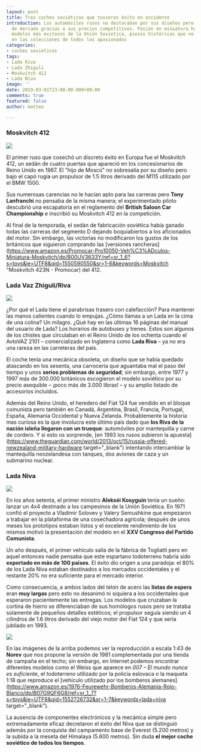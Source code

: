 ```yaml
---
layout: post
title: Tres coches soviéticos que tuvieron éxito en occidente
introduction: Los automóviles rusos no destacaban por sus diseños pero ganaron nichos
  de mercado gracias a sus precios competitivos. Pasión en miniatura ha reunido los
  modelos más exitosos de la Unión Sovietica, piezas históricas que no pueden faltar
  en las colecciones de todos los apasionados
categories:
- coches sovieticos
tags:
- Lada Riva
- Lada Zhiguli
- Moskvitch 412
- Lada Niva
image: ''
date: 2019-03-01T23:00:00.000+00:00
comments: true
featured: false
author: matteo

---
```

### Moskvitch 412

![](https://i.ebayimg.com/images/g/6s4AAOSwzGBb5fZH/s-l1600.jpg)

El primer ruso que cosechó un discreto éxito en Europa fue el Moskvitch 412, un sedán de cuatro puertas que apareció en los concesionarios de Reino Unido en 1967. El "hijo de Moscú" no sobresalía por su diseño pero bajo el capó rugía un propulsor de 1.5 litros derivado del M115 utilizado por el BMW 1500.

Sus numerosas carencias no le hacían apto para las carreras pero **Tony Lanfranchi** no pensaba de la misma manera; el experimentado piloto descubrió una escapatoria en el reglamento del **British Saloon Car Championship** e inscribió su Moskvitch 412 en la competición.

Al final de la temporada, el sedán de fabricación soviética había ganado todas las carreras del segmento D dejando boquiabiertos a los aficionados del motor. Sin embargo, las victorias no modificaron los gustos de los británicos que siguieron comprando las [versiones rancheras](https://www.amazon.es/Promocar-Pro10050-Veh%C3%ADculos-Miniatura-Moskvitch/dp/B00UV3633Y/ref=sr_1_6?s=toys&ie=UTF8&qid=1550590550&sr=1-6&keywords=Moskvitch "Moskvitch 423N - Promocar) del 412.

### Lada Vaz Zhiguli/Riva

![](https://images-na.ssl-images-amazon.com/images/I/41cT1lRpPKL.jpg)

¿Por qué el Lada tiene el parabrisas trasero con calefacción? Para mantener las manos calientes cuando lo empujas. ¿Cómo llamas a un Lada en la cima de una colina? Un milagro. ¿Qué hay en las últimas 16 páginas del manual del usuario de Lada? Los horarios de autobuses y trenes. Estos son algunos de los chistes que circulaban en el Reino Unido de los ochenta cuando el AvtoVAZ 2101 – comercializado en Inglaterra como **Lada Riva** – ya no era una rareza en las carreteras del país.

El coche tenía una mecánica obsoleta, un diseño que se había quedado atascando en los sesenta, una carrocería que aguantaba mal el paso del tiempo y unos **serios problemas de seguridad**; sin embargo, entre 1977 y 1997 más de 300.000 británicos escogieron el modelo soviético por su precio asequible – ¡poco más de 3.000 libras! – y su amplio listado de accesorios incluidos.

Además del Reino Unido, el heredero del Fiat 124 fue vendido en el bloque comunista pero también en Canadá, Argentina, Brasil, Francia, Portugal, España, Alemania Occidental y Nueva Zelanda. Probablemente la historia mas curiosa es la que involucra este último país dado que **los Riva de la nación isleña llegaron con un trueque**: automóviles por mantequilla y carne de cordero. Y si esto os sorprende, \[en 1993 los rusos subieron la apuesta\](https://www.theguardian.com/world/2013/oct/15/russia-offered-newzealand-military-hardware target="_blank") intentando intercambiar la mantequilla neozelandesa con tanques, dos aviones de caza y un submarino nuclear.

### Lada Niva

<img src="https://images-na.ssl-images-amazon.com/images/I/61W15F6h7RL._SL1000_.jpg" class="responsive-img center">

En los años setenta, el primer ministro **Alekséi Kosyguin** tenía un sueño: lanzar un 4x4 destinado a los campesinos de la Unión Soviética. En 1971 confió el proyecto a Vladimir Solovev y Valery Semushkine que empezaron a trabajar en la plataforma de una cosechadora agrícola; después de unos meses los prototipos estaban listos y el excelente rendimiento de los mismos motivó la presentación del modelo en el **XXV Congreso del Partido Comunista**.

Un año después, el primer vehículo salía de la fábrica de Togliatti pero en aquel entonces nadie pensaba que este espartano todoterreno habría sido **exportado en más de 100 países**. El éxito dio origen a una paradoja: el 80% de los Lada Niva estaban destinados a los mercados occidentales y el restante 20% no era suficiente para el mercado interior.

Como consecuencia, a ambos lados del telón de acero las **listas de espera** eran **muy largas** pero esto no desanimó ni siquiera a los occidentales que esperaron pacientemente las entregas. Los modelos que cruzaban la cortina de hierro se diferenciaban de sus homólogos rusos pero se trataba solamente de pequeños detalles estéticos; el propulsor seguía siendo un 4 cilindros de 1.6 litros derivado del viejo motor del Fiat 124 y que sería jubilado en 1993.

<img src="https://images-na.ssl-images-amazon.com/images/I/619uIaOsHyL._SL1000_.jpg" class="responsive-img center">

En las imágenes de la arriba podemos ver la reproducción a escala 1:43 de **Norev** que nos propone la versión de 1981 complementada por una tienda de campaña en el techo; sin embargo, en Internet podemos encontrar diferentes modelos como el Weiss que aparece en _007 – El mundo nunca es suficiente_, el todoterreno utilizado por la policía eslovaca o la maqueta 1:18 que reproduce el \[vehículo utilizado por los bomberos alemanes\](https://www.amazon.es/1976-Feurewehr-Bomberos-Alemania-Rojo-Blanco/dp/B07G9QF6G8/ref=sr_1_7?s=toys&ie=UTF8&qid=1552726732&sr=1-7&keywords=lada+niva target="_blank").

La ausencia de componentes electrónicos y la mecánica simple pero extremadamente eficaz decretaron el éxito del Niva que se distinguió además por la conquista del campamento base de Everest (5.200 metros) y la subida a la meseta del Himalaya (5.600 metros). Sin duda **el mejor coche soviético de todos los tiempos**.